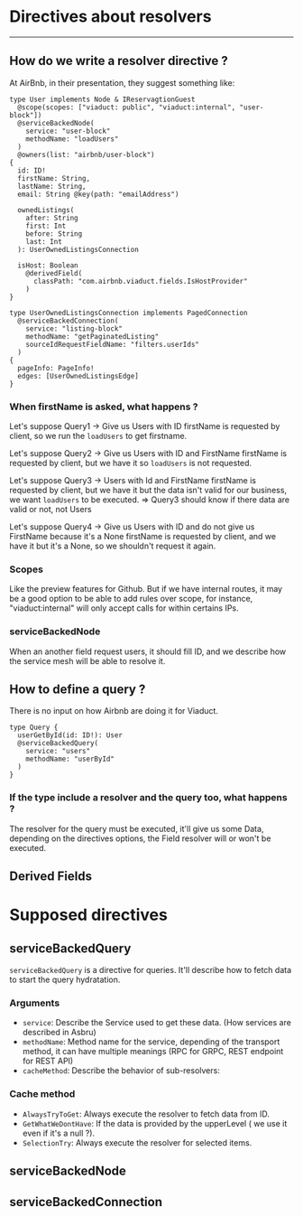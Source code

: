 # Directives about resolvers
------------

## How do we write a resolver directive ?

At AirBnb, in their presentation, they suggest something like:

```
type User implements Node & IReservagtionGuest
  @scope(scopes: ["viaduct: public", "viaduct:internal", "user-block"])
  @serviceBackedNode(
    service: "user-block"
    methodName: "loadUsers"
  )
  @owners(list: "airbnb/user-block")
{
  id: ID!
  firstName: String,
  lastName: String,
  email: String @key(path: "emailAddress")

  ownedListings(
    after: String
    first: Int
    before: String
    last: Int
  ): UserOwnedListingsConnection

  isHost: Boolean
    @derivedField(
      classPath: "com.airbnb.viaduct.fields.IsHostProvider"
    )
}

type UserOwnedListingsConnection implements PagedConnection
  @serviceBackedConnection(
    service: "listing-block"
    methodName: "getPaginatedListing"
    sourceIdRequestFieldName: "filters.userIds"
  )
{
  pageInfo: PageInfo!
  edges: [UserOwnedListingsEdge]
}
```

### When firstName is asked, what happens ?

Let's suppose Query1 -> Give us Users with ID
firstName is requested by client, so we run the `loadUsers` to get firstname.

Let's suppose Query2 -> Give us Users with ID and FirstName
firstName is requested by client, but we have it so `loadUsers` is not requested.

Let's suppose Query3 -> Users with Id and FirstName
firstName is requested by client, but we have it but the data isn't valid for our business, we want `loadUsers` to be executed.
=> Query3 should know if there data are valid or not, not Users

Let's suppose Query4 -> Give us Users with ID and do not give us FirstName because it's a None
firstName is requested by client, and we have it but it's a None, so we shouldn't request it again.

### Scopes

Like the preview features for Github. But if we have internal routes, it may be a good option to be able to add rules over scope, for instance, "viaduct:internal" will only accept calls for within certains IPs.


### serviceBackedNode

When an another field request users, it should fill ID, and we describe how the service mesh will be able to resolve it.


## How to define a query ?

There is no input on how Airbnb are doing it for Viaduct.

```
type Query {
  userGetById(id: ID!): User
  @serviceBackedQuery(
    service: "users"
    methodName: "userById"
  )
}
```

### If the type include a resolver and the query too, what happens ?

The resolver for the query must be executed, it'll give us some Data, depending on the directives options, the Field resolver will or won't be executed.

## Derived Fields

# Supposed directives

## serviceBackedQuery

`serviceBackedQuery` is a directive for queries. It'll describe how to fetch data to start the query hydratation.


### Arguments

- `service`: Describe the Service used to get these data. (How services are described in Asbru)
- `methodName`: Method name for the service, depending of the transport method, it can have multiple meanings (RPC for GRPC, REST endpoint for REST API)
- `cacheMethod`: Describe the behavior of sub-resolvers: 

### Cache method

- `AlwaysTryToGet`: Always execute the resolver to fetch data from ID.
- `GetWhatWeDontHave`: If the data is provided by the upperLevel ( we use it even if it's a null ?).
- `SelectionTry`: Always execute the resolver for selected items.

## serviceBackedNode
## serviceBackedConnection
